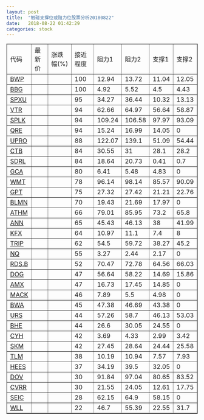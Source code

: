 ```yaml
---
layout: post
title:  "触碰支撑位或阻力位股票分析20180822"
date:   2018-08-22 01:42:29
categories: stock
---
```

<script type="text/javascript">
var stockList = []
stockList.push('gb_bwp');
stockList.push('gb_bbg');
stockList.push('gb_spxu');
stockList.push('gb_vtr');
stockList.push('gb_splk');
stockList.push('gb_qre');
stockList.push('gb_upro');
stockList.push('gb_ctb');
stockList.push('gb_sdrl');
stockList.push('gb_gca');
stockList.push('gb_wmt');
stockList.push('gb_gpt');
stockList.push('gb_blmn');
stockList.push('gb_athm');
stockList.push('gb_ann');
stockList.push('gb_kfx');
stockList.push('gb_trip');
stockList.push('gb_nq');
stockList.push('gb_rds.b');
stockList.push('gb_dog');
stockList.push('gb_amx');
stockList.push('gb_mack');
stockList.push('gb_bwa');
stockList.push('gb_urs');
stockList.push('gb_bhe');
stockList.push('gb_cyh');
stockList.push('gb_skm');
stockList.push('gb_tlm');
stockList.push('gb_hees');
stockList.push('gb_dov');
stockList.push('gb_cvrr');
stockList.push('gb_seic');
stockList.push('gb_wll');
</script>
<table border="1">
 <tr>
 <td>代码</td>
 <td>最新价</td>
 <td>涨跌幅(%)</td>
 <td>接近程度</td>
 <td>阻力1</td>
 <td>阻力2</td>
 <td>支撑1</td>
 <td>支撑2</td>
</tr>
  <tr id="bwp" class="green">
  <td><a href="http://stock.finance.sina.com.cn/usstock/quotes/BWP.html" target="_blank">BWP</a></td><td></td><td></td><td>100</td><td>12.94</td><td>13.72</td><td>11.04</td><td>12.05</td></tr>
  <tr id="bbg" class="red">
  <td><a href="http://stock.finance.sina.com.cn/usstock/quotes/BBG.html" target="_blank">BBG</a></td><td></td><td></td><td>100</td><td>4.92</td><td>5.52</td><td>4.5</td><td>4.43</td></tr>
  <tr id="spxu" class="red">
  <td><a href="http://stock.finance.sina.com.cn/usstock/quotes/SPXU.html" target="_blank">SPXU</a></td><td></td><td></td><td>95</td><td>34.27</td><td>36.44</td><td>10.32</td><td>13.13</td></tr>
  <tr id="vtr" class="green">
  <td><a href="http://stock.finance.sina.com.cn/usstock/quotes/VTR.html" target="_blank">VTR</a></td><td></td><td></td><td>94</td><td>62.66</td><td>64.97</td><td>56.64</td><td>58.87</td></tr>
  <tr id="splk" class="red">
  <td><a href="http://stock.finance.sina.com.cn/usstock/quotes/SPLK.html" target="_blank">SPLK</a></td><td></td><td></td><td>94</td><td>109.24</td><td>106.58</td><td>97.97</td><td>93.09</td></tr>
  <tr id="qre" class="red">
  <td><a href="http://stock.finance.sina.com.cn/usstock/quotes/QRE.html" target="_blank">QRE</a></td><td></td><td></td><td>94</td><td>15.24</td><td>16.99</td><td>14.05</td><td>0</td></tr>
  <tr id="upro" class="green">
  <td><a href="http://stock.finance.sina.com.cn/usstock/quotes/UPRO.html" target="_blank">UPRO</a></td><td></td><td></td><td>88</td><td>122.07</td><td>139.1</td><td>51.09</td><td>54.44</td></tr>
  <tr id="ctb" class="red">
  <td><a href="http://stock.finance.sina.com.cn/usstock/quotes/CTB.html" target="_blank">CTB</a></td><td></td><td></td><td>84</td><td>30.55</td><td>31</td><td>28.1</td><td>28.2</td></tr>
  <tr id="sdrl" class="red">
  <td><a href="http://stock.finance.sina.com.cn/usstock/quotes/SDRL.html" target="_blank">SDRL</a></td><td></td><td></td><td>84</td><td>18.64</td><td>20.73</td><td>0.41</td><td>0.7</td></tr>
  <tr id="gca" class="green">
  <td><a href="http://stock.finance.sina.com.cn/usstock/quotes/GCA.html" target="_blank">GCA</a></td><td></td><td></td><td>80</td><td>6.41</td><td>5.48</td><td>4.83</td><td>0</td></tr>
  <tr id="wmt" class="red">
  <td><a href="http://stock.finance.sina.com.cn/usstock/quotes/WMT.html" target="_blank">WMT</a></td><td></td><td></td><td>78</td><td>96.14</td><td>98.14</td><td>85.57</td><td>90.09</td></tr>
  <tr id="gpt" class="green">
  <td><a href="http://stock.finance.sina.com.cn/usstock/quotes/GPT.html" target="_blank">GPT</a></td><td></td><td></td><td>75</td><td>27.32</td><td>27.42</td><td>21.21</td><td>22.76</td></tr>
  <tr id="blmn" class="red">
  <td><a href="http://stock.finance.sina.com.cn/usstock/quotes/BLMN.html" target="_blank">BLMN</a></td><td></td><td></td><td>70</td><td>19.43</td><td>21.69</td><td>17.97</td><td>0</td></tr>
  <tr id="athm" class="red">
  <td><a href="http://stock.finance.sina.com.cn/usstock/quotes/ATHM.html" target="_blank">ATHM</a></td><td></td><td></td><td>66</td><td>79.01</td><td>85.95</td><td>73.2</td><td>65.8</td></tr>
  <tr id="ann" class="red">
  <td><a href="http://stock.finance.sina.com.cn/usstock/quotes/ANN.html" target="_blank">ANN</a></td><td></td><td></td><td>65</td><td>45.43</td><td>46.13</td><td>38</td><td>41.99</td></tr>
  <tr id="kfx" class="green">
  <td><a href="http://stock.finance.sina.com.cn/usstock/quotes/KFX.html" target="_blank">KFX</a></td><td></td><td></td><td>64</td><td>10.97</td><td>11.1</td><td>7.4</td><td>8</td></tr>
  <tr id="trip" class="red">
  <td><a href="http://stock.finance.sina.com.cn/usstock/quotes/TRIP.html" target="_blank">TRIP</a></td><td></td><td></td><td>62</td><td>54.5</td><td>59.72</td><td>38.27</td><td>45.2</td></tr>
  <tr id="nq" class="green">
  <td><a href="http://stock.finance.sina.com.cn/usstock/quotes/NQ.html" target="_blank">NQ</a></td><td></td><td></td><td>55</td><td>3.27</td><td>2.44</td><td>2.17</td><td>0</td></tr>
  <tr id="rds.b" class="green">
  <td><a href="http://stock.finance.sina.com.cn/usstock/quotes/RDS.B.html" target="_blank">RDS.B</a></td><td></td><td></td><td>52</td><td>70.47</td><td>72.78</td><td>64.56</td><td>66.03</td></tr>
  <tr id="dog" class="red">
  <td><a href="http://stock.finance.sina.com.cn/usstock/quotes/DOG.html" target="_blank">DOG</a></td><td></td><td></td><td>47</td><td>56.64</td><td>58.22</td><td>14.69</td><td>15.86</td></tr>
  <tr id="amx" class="green">
  <td><a href="http://stock.finance.sina.com.cn/usstock/quotes/AMX.html" target="_blank">AMX</a></td><td></td><td></td><td>47</td><td>16.73</td><td>17.45</td><td>14.85</td><td>0</td></tr>
  <tr id="mack" class="red">
  <td><a href="http://stock.finance.sina.com.cn/usstock/quotes/MACK.html" target="_blank">MACK</a></td><td></td><td></td><td>46</td><td>7.89</td><td>5.5</td><td>4.98</td><td>0</td></tr>
  <tr id="bwa" class="red">
  <td><a href="http://stock.finance.sina.com.cn/usstock/quotes/BWA.html" target="_blank">BWA</a></td><td></td><td></td><td>45</td><td>47.38</td><td>46.69</td><td>43.38</td><td>0</td></tr>
  <tr id="urs" class="green">
  <td><a href="http://stock.finance.sina.com.cn/usstock/quotes/URS.html" target="_blank">URS</a></td><td></td><td></td><td>44</td><td>57.26</td><td>58.7</td><td>46.13</td><td>53.03</td></tr>
  <tr id="bhe" class="red">
  <td><a href="http://stock.finance.sina.com.cn/usstock/quotes/BHE.html" target="_blank">BHE</a></td><td></td><td></td><td>44</td><td>26.6</td><td>30.05</td><td>24.55</td><td>0</td></tr>
  <tr id="cyh" class="green">
  <td><a href="http://stock.finance.sina.com.cn/usstock/quotes/CYH.html" target="_blank">CYH</a></td><td></td><td></td><td>42</td><td>3.69</td><td>4.33</td><td>2.99</td><td>3.42</td></tr>
  <tr id="skm" class="green">
  <td><a href="http://stock.finance.sina.com.cn/usstock/quotes/SKM.html" target="_blank">SKM</a></td><td></td><td></td><td>42</td><td>27.45</td><td>28.64</td><td>24.44</td><td>25.58</td></tr>
  <tr id="tlm" class="green">
  <td><a href="http://stock.finance.sina.com.cn/usstock/quotes/TLM.html" target="_blank">TLM</a></td><td></td><td></td><td>38</td><td>10.19</td><td>10.94</td><td>7.57</td><td>7.93</td></tr>
  <tr id="hees" class="green">
  <td><a href="http://stock.finance.sina.com.cn/usstock/quotes/HEES.html" target="_blank">HEES</a></td><td></td><td></td><td>37</td><td>34.19</td><td>39.5</td><td>32.05</td><td>0</td></tr>
  <tr id="dov" class="green">
  <td><a href="http://stock.finance.sina.com.cn/usstock/quotes/DOV.html" target="_blank">DOV</a></td><td></td><td></td><td>30</td><td>91.84</td><td>97.04</td><td>80.65</td><td>83.52</td></tr>
  <tr id="cvrr" class="red">
  <td><a href="http://stock.finance.sina.com.cn/usstock/quotes/CVRR.html" target="_blank">CVRR</a></td><td></td><td></td><td>30</td><td>21.55</td><td>24.05</td><td>12.61</td><td>17.75</td></tr>
  <tr id="seic" class="red">
  <td><a href="http://stock.finance.sina.com.cn/usstock/quotes/SEIC.html" target="_blank">SEIC</a></td><td></td><td></td><td>28</td><td>62.15</td><td>64.9</td><td>58.15</td><td>0</td></tr>
  <tr id="wll" class="green">
  <td><a href="http://stock.finance.sina.com.cn/usstock/quotes/WLL.html" target="_blank">WLL</a></td><td></td><td></td><td>22</td><td>46.7</td><td>55.39</td><td>22.55</td><td>31.7</td></tr>
</table>
